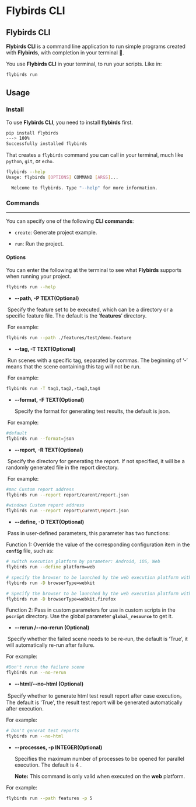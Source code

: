 # Flybirds CLI



## **Flybirds  CLI**

**Flybirds  CLI** is a command line application to run simple programs created with **Flybirds**, with completion in your terminal 🚀.

You use **Flybirds  CLI** in your terminal, to run your scripts. Like in:

```bash
flybirds run
```



## Usage

### Install

To use **Flybirds  CLI**, you need to install **flybirds** first.

```bash
pip install flybirds
---> 100%
Successfully installed flybirds
```

That creates a `flybirds` command you can call in your terminal, much like `python`, `git`, or `echo`.

```bash
flybirds --help
Usage: flybirds [OPTIONS] COMMAND [ARGS]...

  Welcome to flybirds. Type "--help" for more information.

```



### **Commands**

------

You can specify one of the following **CLI commands**:

- `create`:  Generate project example.

- `run`: Run the project.




#### **Options**

You can enter the following at the terminal to see what **Flybirds** supports when running your project.
```bash
flybirds run --help
```

- **--path, -P    TEXT(Optional)**

​	Specify the feature set to be executed, which can be a directory or a specific feature file. The default is the ‘**features**’ directory.

​	For example:

```bash
flybirds run --path ./features/test/demo.feature
```
- **--tag, -T    TEXT(Optional)**

​	Run scenes with a specific tag, separated by commas. The beginning of ‘-’ means that the scene containing this tag will not be run.

​	For example:

```bash
flybirds run -T tag1,tag2,-tag3,tag4
```
- **--format, -F    TEXT(Optional)**

  Specify the format for generating test results, the default is json.
  

​		For example:

```bash
#default 
flybirds run --format=json
```

-   **--report, -R   TEXT(Optional)**

​	Specify the directory for generating the report. If not specified, it will be a randomly generated file in the report directory.

​	For example:

```bash
#mac Custom report address
flybirds run --report report/curent/report.json

#windows Custom report address
flybirds run --report report\curent\report.json
```

- **--define, -D   TEXT(Optional)**

​	Pass in user-defined parameters, this parameter has two functions:

Function 1: Override the value of the corresponding configuration item in the  **`config`** file, such as:

```bash 
# switch execution platform by parameter: Android, iOS, Web
flybirds run --define platform=web 

# specify the browser to be launched by the web execution platform with parameters (single)
flybirds run -D browserType=webkit

# Specify the browser to be launched by the web execution platform with parameters (multiple)
flybirds run -D browserType=webkit,firefox
```

Function 2: Pass in custom parameters for use in custom scripts in the **`pscript`** directory. Use the global parameter **`global_resource`** to get it.

- **--rerun  /--no-rerun (Optional)**

​	Specify whether the failed scene needs to be re-run, the default is ‘True’, it will automatically re-run after failure.

For example:

```bash
#Don't rerun the failure scene
flybirds run --no-rerun 
```

- **--html/--no-html  (Optional)**

​	Specify whether to generate html test result report after case execution。The default is 'True', the result test report will be generated automatically after execution.

For example:

```bash
# Don't generat test reports 
flybirds run --no-html
```

- **--processes, -p    INTEGER(Optional)**

  Specifies the maximum number of processes to be opened for parallel execution. The default is 4 .

  **Note:**  This command is only valid when executed on the **web** platform.

For example:

```bash
flybirds run --path features -p 5
```


